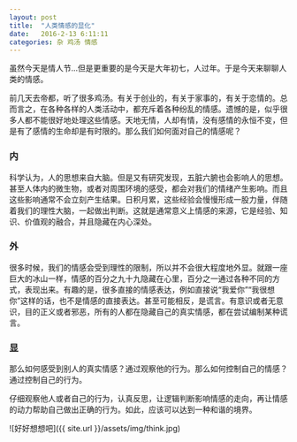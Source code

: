 ```yaml
---
layout: post
title:  "人类情感的显化"
date:   2016-2-13 6:11:11
categories: 杂 鸡汤 情感
---
```


虽然今天是情人节...但是更重要的是今天是大年初七，人过年。于是今天来聊聊人类的情感。

前几天去帝都，听了很多鸡汤。有关于创业的，有关于家事的，有关于恋情的。总而言之，在各种各样的人类活动中，都充斥着各种纷乱的情感。遗憾的是，似乎很多人都不能很好地处理这些情感。天地无情，人却有情，没有感情的永恒不变，但是有了感情的生命却是有时限的。那么我们如何面对自己的情感呢？

### 内

科学认为，人的思想来自大脑。但是又有研究发现，五脏六腑也会影响人的思想。甚至人体内的微生物，或者对周围环境的感受，都会对我们的情绪产生影响。而且这些影响通常不会立刻产生结果。日积月累，这些经验会慢慢形成一股力量，伴随着我们的理性大脑，一起做出判断。这就是通常意义上情感的来源，它是经验、知识、价值观的融合，并且隐藏在内心深处。

### 外

很多时候，我们的情感会受到理性的限制，所以并不会很大程度地外显。就跟一座巨大的冰山一样，情感的百分之九十九隐藏在心里，百分之一通过各种不同的方式，表现出来。有趣的是，很多直接的情感表达，例如直接说“我爱你”“我很想你”这样的话，也不是情感的直接表达。甚至可能相反，是谎言。有意识或者无意识，目的正义或者邪恶，所有的人都在隐藏自己的真实情感，都在尝试编制某种谎言。

### 显

那么如何感受到别人的真实情感？通过观察他的行为。那么如何控制自己的情感？通过控制自己的行为。

仔细观察他人或者自己的行为，认真反思，让逻辑判断影响情感的走向，再让情感的动力帮助自己做出正确的行为。如此，应该可以达到一种和谐的境界。


![好好想想吧]({{ site.url }}/assets/img/think.jpg)
